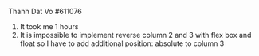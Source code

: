 Thanh Dat Vo #611076
1. It took me 1 hours
2. It is impossible to implement reverse column 2 and 3 with flex box and float so I have to add additional position: absolute to column 3